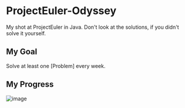 # ProjectEuler-Odyssey
My shot at ProjectEuler in Java. Don't look at the solutions, if you didn't solve it yourself.

## My Goal
Solve at least one [Problem] every week.

## My Progress
![image](https://projecteuler.net/profile/Gott50.png)